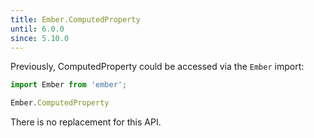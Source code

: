 ```yaml
---
title: Ember.ComputedProperty
until: 6.0.0
since: 5.10.0
---
```



Previously, ComputedProperty could be accessed via the `Ember` import:
```js
import Ember from 'ember';

Ember.ComputedProperty
```

There is no replacement for this API.
